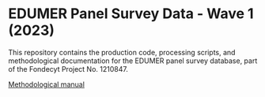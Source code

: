 # EDUMER Panel Survey Data - Wave 1 (2023)

This repository contains the production code, processing scripts, and methodological documentation for the EDUMER panel survey database, part of the Fondecyt Project No. 1210847.

[Methodological manual](https://educacion-meritocracia.github.io/edumer-data/)
